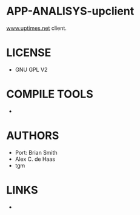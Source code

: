 APP-ANALISYS-upclient
=====================

www.uptimes.net client.


LICENSE
===============
* GNU GPL V2

COMPILE TOOLS
===============
* 

AUTHORS
===============
* Port: Brian Smith
* Alex C. de Haas
* tgm

LINKS
===============
* 
